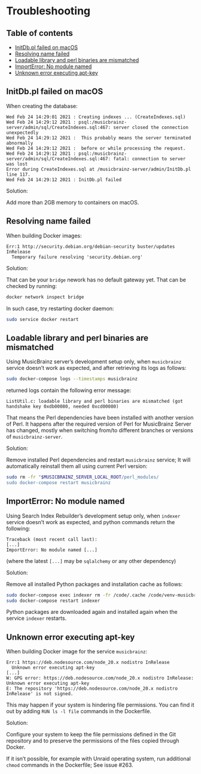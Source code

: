 # Troubleshooting

## Table of contents

<!-- toc -->

- [InitDb.pl failed on macOS](#initdbpl-failed-on-macos)
- [Resolving name failed](#resolving-name-failed)
- [Loadable library and perl binaries are mismatched](#loadable-library-and-perl-binaries-are-mismatched)
- [ImportError: No module named](#importerror-no-module-named)
- [Unknown error executing apt-key](#unknown-error-executing-apt-key)

<!-- tocstop -->

## InitDb.pl failed on macOS

When creating the database:

```log
Wed Feb 24 14:29:01 2021 : Creating indexes ... (CreateIndexes.sql)
Wed Feb 24 14:29:12 2021 : psql:/musicbrainz-server/admin/sql/CreateIndexes.sql:467: server closed the connection unexpectedly
Wed Feb 24 14:29:12 2021 : 	This probably means the server terminated abnormally
Wed Feb 24 14:29:12 2021 : 	before or while processing the request.
Wed Feb 24 14:29:12 2021 : psql:/musicbrainz-server/admin/sql/CreateIndexes.sql:467: fatal: connection to server was lost
Error during CreateIndexes.sql at /musicbrainz-server/admin/InitDb.pl line 117.
Wed Feb 24 14:29:12 2021 : InitDb.pl failed
```

Solution:

Add more than 2GB memory to containers on macOS.

## Resolving name failed

When building Docker images:

```log
Err:1 http://security.debian.org/debian-security buster/updates InRelease
  Temporary failure resolving 'security.debian.org'
```

Solution:

That can be your `bridge` nework has no default gateway yet.
That can be checked by running:

```bash
docker network inspect bridge
```

In such case, try restarting docker daemon:

```bash
sudo service docker restart
```

## Loadable library and perl binaries are mismatched

Using MusicBrainz server’s development setup only,
when `musicbrainz` service doesn’t work as expected,
and after retrieving its logs as follows:

```bash
sudo docker-compose logs --timestamps musicbrainz
```

returned logs contain the following error message:

```log
ListUtil.c: loadable library and perl binaries are mismatched (got handshake key 0xdb00080, needed 0xcd00080)
```

That means the Perl dependencies have been installed with another
version of Perl. It happens after the required version of Perl for
MusicBrainz Server has changed, mostly when switching from/to
different branches or versions of `musicbrainz-server`.

Solution:

Remove installed Perl dependencies and restart `musicbrainz` service;
It will automatically reinstall them all using current Perl version:

```bash
sudo rm -fr "$MUSICBRAINZ_SERVER_LOCAL_ROOT/perl_modules/
sudo docker-compose restart musicbrainz
```

## ImportError: No module named

Using Search Index Rebuilder’s development setup only,
when `indexer` service doesn’t work as expected,
and python commands return the following:

```log
Traceback (most recent call last):
[...]
ImportError: No module named [...]
```

(where the latest `[...]` may be `sqlalchemy` or any other dependency)

Solution:

Remove all installed Python packages and installation cache as follows:

```bash
sudo docker-compose exec indexer rm -fr /code/.cache /code/venv-musicbrainz-docker
sudo docker-compose restart indexer
```

Python packages are downloaded again and installed again when the
service `indexer` restarts.

## Unknown error executing apt-key

When building Docker image for the service `musicbrainz`:

``` log
Err:1 https://deb.nodesource.com/node_20.x nodistro InRelease
  Unknown error executing apt-key
[...]
W: GPG error: https://deb.nodesource.com/node_20.x nodistro InRelease: Unknown error executing apt-key
E: The repository 'https://deb.nodesource.com/node_20.x nodistro InRelease' is not signed.
```

This may happen if your system is hindering file permissions.
You can find it out by adding `RUN ls -l file` commands in the
Dockerfile.

Solution:

Configure your system to keep the file permissions defined in the Git repository
and to preserve the permissions of the files copied through Docker.

If it isn’t possible, for example with Unraid operating system,
run additional `chmod` commands in the Dockerfile; See issue #263.

